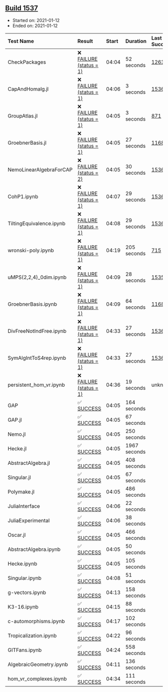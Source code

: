 ## [Build 1537](https://oscarci.mathematik.uni-kl.de/job/oscar-stable/1537/)

* Started on: 2021-01-12
* Ended on: 2021-01-12

| Test Name    | Result | Start | Duration | Last Success | First Failure |
|:-------------|:-------|:------|:---------|:-------------|:--------------|
| CheckPackages | ❌ [FAILURE (status = 1)](https://oscarci.mathematik.uni-kl.de/job/oscar-stable/1537/artifact/logs/build-1537/CheckPackages.log) | 04:04 | 52 seconds | [1263](https://oscarci.mathematik.uni-kl.de/job/oscar-stable/1263/) | [1264](https://oscarci.mathematik.uni-kl.de/job/oscar-stable/1264/) |
| CapAndHomalg.jl | ❌ [FAILURE (status = 1)](https://oscarci.mathematik.uni-kl.de/job/oscar-stable/1537/artifact/logs/build-1537/CapAndHomalg.jl.log) | 04:06 | 3 seconds | [1536](https://oscarci.mathematik.uni-kl.de/job/oscar-stable/1536/) | [1537](https://oscarci.mathematik.uni-kl.de/job/oscar-stable/1537/) |
| GroupAtlas.jl | ❌ [FAILURE (status = 1)](https://oscarci.mathematik.uni-kl.de/job/oscar-stable/1537/artifact/logs/build-1537/GroupAtlas.jl.log) | 04:05 | 3 seconds | [871](https://oscarci.mathematik.uni-kl.de/job/oscar-stable/871/) | [872](https://oscarci.mathematik.uni-kl.de/job/oscar-stable/872/) |
| GroebnerBasis.jl | ❌ [FAILURE (status = 1)](https://oscarci.mathematik.uni-kl.de/job/oscar-stable/1537/artifact/logs/build-1537/GroebnerBasis.jl.log) | 04:05 | 27 seconds | [1168](https://oscarci.mathematik.uni-kl.de/job/oscar-stable/1168/) | [1169](https://oscarci.mathematik.uni-kl.de/job/oscar-stable/1169/) |
| NemoLinearAlgebraForCAP | ❌ [FAILURE (status = 2)](https://oscarci.mathematik.uni-kl.de/job/oscar-stable/1537/artifact/logs/build-1537/NemoLinearAlgebraForCAP.log) | 04:05 | 30 seconds | [1536](https://oscarci.mathematik.uni-kl.de/job/oscar-stable/1536/) | [1537](https://oscarci.mathematik.uni-kl.de/job/oscar-stable/1537/) |
| CohP1.ipynb | ❌ [FAILURE (status = 1)](https://oscarci.mathematik.uni-kl.de/job/oscar-stable/1537/artifact/logs/build-1537/CohP1.ipynb.log) | 04:07 | 29 seconds | [1536](https://oscarci.mathematik.uni-kl.de/job/oscar-stable/1536/) | [1537](https://oscarci.mathematik.uni-kl.de/job/oscar-stable/1537/) |
| TiltingEquivalence.ipynb | ❌ [FAILURE (status = 1)](https://oscarci.mathematik.uni-kl.de/job/oscar-stable/1537/artifact/logs/build-1537/TiltingEquivalence.ipynb.log) | 04:08 | 29 seconds | [1536](https://oscarci.mathematik.uni-kl.de/job/oscar-stable/1536/) | [1537](https://oscarci.mathematik.uni-kl.de/job/oscar-stable/1537/) |
| wronski-poly.ipynb | ❌ [FAILURE (status = 1)](https://oscarci.mathematik.uni-kl.de/job/oscar-stable/1537/artifact/logs/build-1537/wronski-poly.ipynb.log) | 04:19 | 205 seconds | [715](https://oscarci.mathematik.uni-kl.de/job/oscar-stable/715/) | [716](https://oscarci.mathematik.uni-kl.de/job/oscar-stable/716/) |
| uMPS(2,2,4)_0dim.ipynb | ❌ [FAILURE (status = 1)](https://oscarci.mathematik.uni-kl.de/job/oscar-stable/1537/artifact/logs/build-1537/uMPS-2-2-4-_0dim.ipynb.log) | 04:09 | 28 seconds | [1535](https://oscarci.mathematik.uni-kl.de/job/oscar-stable/1535/) | [1536](https://oscarci.mathematik.uni-kl.de/job/oscar-stable/1536/) |
| GroebnerBasis.ipynb | ❌ [FAILURE (status = 1)](https://oscarci.mathematik.uni-kl.de/job/oscar-stable/1537/artifact/logs/build-1537/GroebnerBasis.ipynb.log) | 04:09 | 64 seconds | [1168](https://oscarci.mathematik.uni-kl.de/job/oscar-stable/1168/) | [1169](https://oscarci.mathematik.uni-kl.de/job/oscar-stable/1169/) |
| DivFreeNotIndFree.ipynb | ❌ [FAILURE (status = 1)](https://oscarci.mathematik.uni-kl.de/job/oscar-stable/1537/artifact/logs/build-1537/DivFreeNotIndFree.ipynb.log) | 04:33 | 27 seconds | [1536](https://oscarci.mathematik.uni-kl.de/job/oscar-stable/1536/) | [1537](https://oscarci.mathematik.uni-kl.de/job/oscar-stable/1537/) |
| SymAlgIntToS4rep.ipynb | ❌ [FAILURE (status = 1)](https://oscarci.mathematik.uni-kl.de/job/oscar-stable/1537/artifact/logs/build-1537/SymAlgIntToS4rep.ipynb.log) | 04:33 | 27 seconds | [1536](https://oscarci.mathematik.uni-kl.de/job/oscar-stable/1536/) | [1537](https://oscarci.mathematik.uni-kl.de/job/oscar-stable/1537/) |
| persistent_hom_vr.ipynb | ❌ [FAILURE (status = 1)](https://oscarci.mathematik.uni-kl.de/job/oscar-stable/1537/artifact/logs/build-1537/persistent_hom_vr.ipynb.log) | 04:36 | 19 seconds | unknown | unknown |
| GAP | ✅ [SUCCESS](https://oscarci.mathematik.uni-kl.de/job/oscar-stable/1537/artifact/logs/build-1537/GAP.log) | 04:05 | 164 seconds |  |  |
| GAP.jl | ✅ [SUCCESS](https://oscarci.mathematik.uni-kl.de/job/oscar-stable/1537/artifact/logs/build-1537/GAP.jl.log) | 04:05 | 67 seconds |  |  |
| Nemo.jl | ✅ [SUCCESS](https://oscarci.mathematik.uni-kl.de/job/oscar-stable/1537/artifact/logs/build-1537/Nemo.jl.log) | 04:05 | 250 seconds |  |  |
| Hecke.jl | ✅ [SUCCESS](https://oscarci.mathematik.uni-kl.de/job/oscar-stable/1537/artifact/logs/build-1537/Hecke.jl.log) | 04:05 | 1967 seconds |  |  |
| AbstractAlgebra.jl | ✅ [SUCCESS](https://oscarci.mathematik.uni-kl.de/job/oscar-stable/1537/artifact/logs/build-1537/AbstractAlgebra.jl.log) | 04:05 | 408 seconds |  |  |
| Singular.jl | ✅ [SUCCESS](https://oscarci.mathematik.uni-kl.de/job/oscar-stable/1537/artifact/logs/build-1537/Singular.jl.log) | 04:05 | 67 seconds |  |  |
| Polymake.jl | ✅ [SUCCESS](https://oscarci.mathematik.uni-kl.de/job/oscar-stable/1537/artifact/logs/build-1537/Polymake.jl.log) | 04:05 | 486 seconds |  |  |
| JuliaInterface | ✅ [SUCCESS](https://oscarci.mathematik.uni-kl.de/job/oscar-stable/1537/artifact/logs/build-1537/JuliaInterface.log) | 04:06 | 22 seconds |  |  |
| JuliaExperimental | ✅ [SUCCESS](https://oscarci.mathematik.uni-kl.de/job/oscar-stable/1537/artifact/logs/build-1537/JuliaExperimental.log) | 04:06 | 38 seconds |  |  |
| Oscar.jl | ✅ [SUCCESS](https://oscarci.mathematik.uni-kl.de/job/oscar-stable/1537/artifact/logs/build-1537/Oscar.jl.log) | 04:05 | 466 seconds |  |  |
| AbstractAlgebra.ipynb | ✅ [SUCCESS](https://oscarci.mathematik.uni-kl.de/job/oscar-stable/1537/artifact/logs/build-1537/AbstractAlgebra.ipynb.log) | 04:05 | 50 seconds |  |  |
| Hecke.ipynb | ✅ [SUCCESS](https://oscarci.mathematik.uni-kl.de/job/oscar-stable/1537/artifact/logs/build-1537/Hecke.ipynb.log) | 04:05 | 105 seconds |  |  |
| Singular.ipynb | ✅ [SUCCESS](https://oscarci.mathematik.uni-kl.de/job/oscar-stable/1537/artifact/logs/build-1537/Singular.ipynb.log) | 04:08 | 51 seconds |  |  |
| g-vectors.ipynb | ✅ [SUCCESS](https://oscarci.mathematik.uni-kl.de/job/oscar-stable/1537/artifact/logs/build-1537/g-vectors.ipynb.log) | 04:13 | 158 seconds |  |  |
| K3-16.ipynb | ✅ [SUCCESS](https://oscarci.mathematik.uni-kl.de/job/oscar-stable/1537/artifact/logs/build-1537/K3-16.ipynb.log) | 04:15 | 88 seconds |  |  |
| c-automorphisms.ipynb | ✅ [SUCCESS](https://oscarci.mathematik.uni-kl.de/job/oscar-stable/1537/artifact/logs/build-1537/c-automorphisms.ipynb.log) | 04:17 | 102 seconds |  |  |
| Tropicalization.ipynb | ✅ [SUCCESS](https://oscarci.mathematik.uni-kl.de/job/oscar-stable/1537/artifact/logs/build-1537/Tropicalization.ipynb.log) | 04:22 | 96 seconds |  |  |
| GITFans.ipynb | ✅ [SUCCESS](https://oscarci.mathematik.uni-kl.de/job/oscar-stable/1537/artifact/logs/build-1537/GITFans.ipynb.log) | 04:24 | 558 seconds |  |  |
| AlgebraicGeometry.ipynb | ✅ [SUCCESS](https://oscarci.mathematik.uni-kl.de/job/oscar-stable/1537/artifact/logs/build-1537/AlgebraicGeometry.ipynb.log) | 04:11 | 136 seconds |  |  |
| hom_vr_complexes.ipynb | ✅ [SUCCESS](https://oscarci.mathematik.uni-kl.de/job/oscar-stable/1537/artifact/logs/build-1537/hom_vr_complexes.ipynb.log) | 04:34 | 111 seconds |  |  |
